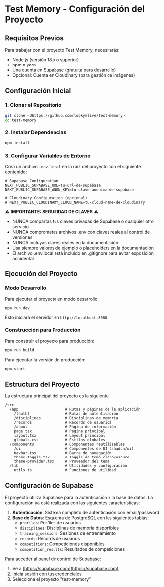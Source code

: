 # Test Memory - Configuración del Proyecto

## Requisitos Previos

Para trabajar con el proyecto Test Memory, necesitarás:

- Node.js (versión 18.x o superior)
- npm o yarn
- Una cuenta en Supabase (gratuita para desarrollo)
- Opcional: Cuenta en Cloudinary (para gestión de imágenes)

## Configuración Inicial

### 1. Clonar el Repositorio

```bash
git clone <Uhttps://github.com/lookymlive/test-memory>
cd test-memory
```

### 2. Instalar Dependencias

```bash
npm install
```

### 3. Configurar Variables de Entorno

Crea un archivo `.env.local` en la raíz del proyecto con el siguiente contenido:

```psh
# Supabase Configuration
NEXT_PUBLIC_SUPABASE_URL=tu-url-de-supabase
NEXT_PUBLIC_SUPABASE_ANON_KEY=tu-clave-anonima-de-supabase

# Cloudinary Configuration (opcional)
# NEXT_PUBLIC_CLOUDINARY_CLOUD_NAME=tu-cloud-name-de-cloudinary
```

⚠️ **IMPORTANTE: SEGURIDAD DE CLAVES** ⚠️

- NUNCA compartas tus claves privadas de Supabase o cualquier otro servicio
- NUNCA comprometas archivos .env con claves reales al control de versiones
- NUNCA incluyas claves reales en la documentación
- Usa siempre valores de ejemplo o placeholders en la documentación
- El archivo .env.local está incluido en .gitignore para evitar exposición accidental

## Ejecución del Proyecto

### Modo Desarrollo

Para ejecutar el proyecto en modo desarrollo:

```bash
npm run dev
```

Esto iniciará el servidor en `http://localhost:3000`

### Construcción para Producción

Para construir el proyecto para producción:

```bash
npm run build
```

Para ejecutar la versión de producción:

```bash
npm start
```

## Estructura del Proyecto

La estructura principal del proyecto es la siguiente:

```psh
/src
  /app                     # Rutas y páginas de la aplicación
    /(auth)                # Rutas de autenticación
    /disciplines           # Disciplinas de memoria
    /records               # Récords de usuarios
    /about                 # Página de información
    page.tsx               # Página principal
    layout.tsx             # Layout principal
    globals.css            # Estilos globales
  /components              # Componentes reutilizables
    /ui                    # Componentes de UI (shadcn/ui)
    navbar.tsx             # Barra de navegación
    theme-toggle.tsx       # Toggle de tema claro/oscuro
    theme-provider.tsx     # Proveedor del tema
  /lib                     # Utilidades y configuración
    utils.ts               # Funciones de utilidad
```

## Configuración de Supabase

El proyecto utiliza Supabase para la autenticación y la base de datos. La configuración ya está realizada con las siguientes características:

1. **Autenticación**: Sistema completo de autenticación con email/password
2. **Base de Datos**: Esquema de PostgreSQL con las siguientes tablas:
   - `profiles`: Perfiles de usuarios
   - `disciplines`: Disciplinas de memoria disponibles
   - `training_sessions`: Sesiones de entrenamiento
   - `records`: Récords de usuarios
   - `competitions`: Competiciones disponibles
   - `competition_results`: Resultados de competiciones

Para acceder al panel de control de Supabase:

1. Ve a [https://supabase.com](https://supabase.com)
2. Inicia sesión con tus credenciales
3. Selecciona el proyecto "test-memory"
